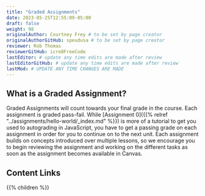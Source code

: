 ```yaml
---
title: "Graded Assignments"
date: 2023-05-25T12:55:09-05:00
draft: false
weight: 98
originalAuthor: Courtney Frey # to be set by page creator
originalAuthorGitHub: speudusa # to be set by page creator
reviewer: Rob Thomas 
reviewerGitHub: icre8FreeCode 
lastEditor: # update any time edits are made after review
lastEditorGitHub: # update any time edits are made after review
lastMod: # UPDATE ANY TIME CHANGES ARE MADE
---
```


## What is a Graded Assignment?
Graded Assignments will count towards your final grade in the course. Each assignment is graded pass-fail. While [Assignment 0]({{% relref "../assignments/hello-world/_index.md" %}}) is more of a tutorial to get you used to autograding in JavaScript, you have to get a passing grade on each assignment in order for you to continue on to the next unit. Each assignment builds on concepts introduced over multiple lessons, so we encourage you to begin reviewing the assignment and working on the different tasks as soon as the assignment becomes available in Canvas.

## Content Links

{{% children %}}

